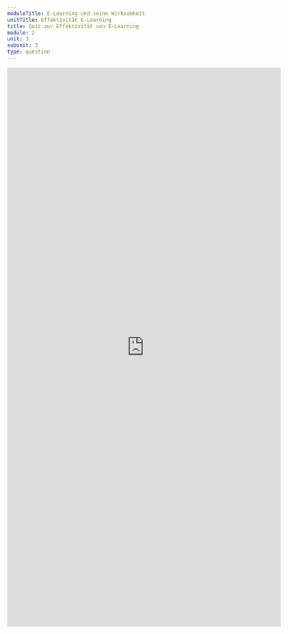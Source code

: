 ```yaml
---
moduleTitle: E-Learning und seine Wirksamkeit
unitTitle: Effektivität E-Learning
title: Quiz zur Effektivität von E-Learning
module: 2
unit: 3
subunit: 3
type: question
---
```



<iframe src="https://docs.google.com/forms/d/e/1FAIpQLSfpg5uh6CUmSvV0A8qgCC98UmMolMfvv-xdqSlJzFHqt11_5A/viewform?embedded=true" width="640" height="1304" frameborder="0" marginheight="0" marginwidth="0">Loading...</iframe>